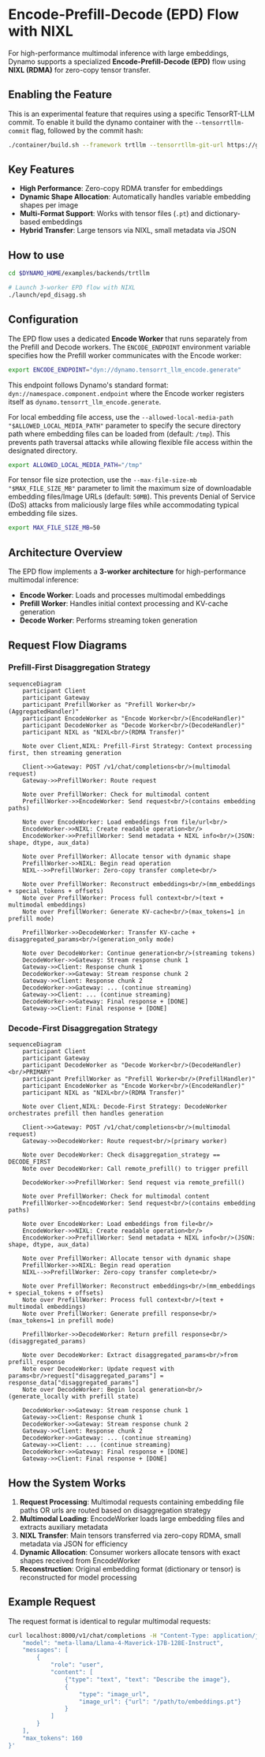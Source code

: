 # Encode-Prefill-Decode (EPD) Flow with NIXL

For high-performance multimodal inference with large embeddings, Dynamo supports a specialized **Encode-Prefill-Decode (EPD)** flow using **NIXL (RDMA)** for zero-copy tensor transfer.

## Enabling the Feature

This is an experimental feature that requires using a specific TensorRT-LLM commit.
To enable it build the dynamo container with the `--tensorrtllm-commit` flag, followed by the commit hash:

```bash
./container/build.sh --framework trtllm --tensorrtllm-git-url https://github.com/NVIDIA/TensorRT-LLM.git --tensorrtllm-commit main
```

## Key Features

- **High Performance**: Zero-copy RDMA transfer for embeddings
- **Dynamic Shape Allocation**: Automatically handles variable embedding shapes per image
- **Multi-Format Support**: Works with tensor files (`.pt`) and dictionary-based embeddings
- **Hybrid Transfer**: Large tensors via NIXL, small metadata via JSON

## How to use

```bash
cd $DYNAMO_HOME/examples/backends/trtllm

# Launch 3-worker EPD flow with NIXL
./launch/epd_disagg.sh
```

## Configuration

The EPD flow uses a dedicated **Encode Worker** that runs separately from the Prefill and Decode workers. The `ENCODE_ENDPOINT` environment variable specifies how the Prefill worker communicates with the Encode worker:

```bash
export ENCODE_ENDPOINT="dyn://dynamo.tensorrt_llm_encode.generate"
```

This endpoint follows Dynamo's standard format: `dyn://namespace.component.endpoint` where the Encode worker registers itself as `dynamo.tensorrt_llm_encode.generate`.

For local embedding file access, use the `--allowed-local-media-path "$ALLOWED_LOCAL_MEDIA_PATH"` parameter to specify the secure directory path where embedding files can be loaded from (default: `/tmp`). This prevents path traversal attacks while allowing flexible file access within the designated directory.

```bash
export ALLOWED_LOCAL_MEDIA_PATH="/tmp"
```

For tensor file size protection, use the `--max-file-size-mb "$MAX_FILE_SIZE_MB"` parameter to limit the maximum size of downloadable embedding files/Image URLs (default: `50MB`). This prevents Denial of Service (DoS) attacks from maliciously large files while accommodating typical embedding file sizes.

```bash
export MAX_FILE_SIZE_MB=50
```

## Architecture Overview

The EPD flow implements a **3-worker architecture** for high-performance multimodal inference:

- **Encode Worker**: Loads and processes multimodal embeddings
- **Prefill Worker**: Handles initial context processing and KV-cache generation
- **Decode Worker**: Performs streaming token generation

## Request Flow Diagrams

### Prefill-First Disaggregation Strategy

```mermaid
sequenceDiagram
    participant Client
    participant Gateway
    participant PrefillWorker as "Prefill Worker<br/>(AggregatedHandler)"
    participant EncodeWorker as "Encode Worker<br/>(EncodeHandler)"
    participant DecodeWorker as "Decode Worker<br/>(DecodeHandler)"
    participant NIXL as "NIXL<br/>(RDMA Transfer)"

    Note over Client,NIXL: Prefill-First Strategy: Context processing first, then streaming generation

    Client->>Gateway: POST /v1/chat/completions<br/>(multimodal request)
    Gateway->>PrefillWorker: Route request

    Note over PrefillWorker: Check for multimodal content
    PrefillWorker->>EncodeWorker: Send request<br/>(contains embedding paths)

    Note over EncodeWorker: Load embeddings from file/url<br/>
    EncodeWorker->>NIXL: Create readable operation<br/>
    EncodeWorker->>PrefillWorker: Send metadata + NIXL info<br/>(JSON: shape, dtype, aux_data)

    Note over PrefillWorker: Allocate tensor with dynamic shape
    PrefillWorker->>NIXL: Begin read operation
    NIXL-->>PrefillWorker: Zero-copy transfer complete<br/>

    Note over PrefillWorker: Reconstruct embeddings<br/>(mm_embeddings + special_tokens + offsets)
    Note over PrefillWorker: Process full context<br/>(text + multimodal embeddings)
    Note over PrefillWorker: Generate KV-cache<br/>(max_tokens=1 in prefill mode)

    PrefillWorker->>DecodeWorker: Transfer KV-cache + disaggregated_params<br/>(generation_only mode)

    Note over DecodeWorker: Continue generation<br/>(streaming tokens)
    DecodeWorker->>Gateway: Stream response chunk 1
    Gateway->>Client: Response chunk 1
    DecodeWorker->>Gateway: Stream response chunk 2
    Gateway->>Client: Response chunk 2
    DecodeWorker->>Gateway: ... (continue streaming)
    Gateway->>Client: ... (continue streaming)
    DecodeWorker->>Gateway: Final response + [DONE]
    Gateway->>Client: Final response + [DONE]
```

### Decode-First Disaggregation Strategy

```mermaid
sequenceDiagram
    participant Client
    participant Gateway
    participant DecodeWorker as "Decode Worker<br/>(DecodeHandler)<br/>PRIMARY"
    participant PrefillWorker as "Prefill Worker<br/>(PrefillHandler)"
    participant EncodeWorker as "Encode Worker<br/>(EncodeHandler)"
    participant NIXL as "NIXL<br/>(RDMA Transfer)"

    Note over Client,NIXL: Decode-First Strategy: DecodeWorker orchestrates prefill then handles generation

    Client->>Gateway: POST /v1/chat/completions<br/>(multimodal request)
    Gateway->>DecodeWorker: Route request<br/>(primary worker)

    Note over DecodeWorker: Check disaggregation_strategy == DECODE_FIRST
    Note over DecodeWorker: Call remote_prefill() to trigger prefill

    DecodeWorker->>PrefillWorker: Send request via remote_prefill()

    Note over PrefillWorker: Check for multimodal content
    PrefillWorker->>EncodeWorker: Send request<br/>(contains embedding paths)

    Note over EncodeWorker: Load embeddings from file<br/>
    EncodeWorker->>NIXL: Create readable operation<br/>
    EncodeWorker->>PrefillWorker: Send metadata + NIXL info<br/>(JSON: shape, dtype, aux_data)

    Note over PrefillWorker: Allocate tensor with dynamic shape
    PrefillWorker->>NIXL: Begin read operation
    NIXL-->>PrefillWorker: Zero-copy transfer complete<br/>

    Note over PrefillWorker: Reconstruct embeddings<br/>(mm_embeddings + special_tokens + offsets)
    Note over PrefillWorker: Process full context<br/>(text + multimodal embeddings)
    Note over PrefillWorker: Generate prefill response<br/>(max_tokens=1 in prefill mode)

    PrefillWorker->>DecodeWorker: Return prefill response<br/>(disaggregated_params)

    Note over DecodeWorker: Extract disaggregated_params<br/>from prefill_response
    Note over DecodeWorker: Update request with params<br/>request["disaggregated_params"] = response_data["disaggregated_params"]
    Note over DecodeWorker: Begin local generation<br/>(generate_locally with prefill state)

    DecodeWorker->>Gateway: Stream response chunk 1
    Gateway->>Client: Response chunk 1
    DecodeWorker->>Gateway: Stream response chunk 2
    Gateway->>Client: Response chunk 2
    DecodeWorker->>Gateway: ... (continue streaming)
    Gateway->>Client: ... (continue streaming)
    DecodeWorker->>Gateway: Final response + [DONE]
    Gateway->>Client: Final response + [DONE]
```

## How the System Works

1. **Request Processing**: Multimodal requests containing embedding file paths OR urls are routed based on disaggregation strategy
2. **Multimodal Loading**: EncodeWorker loads large embedding files and extracts auxiliary metadata
3. **NIXL Transfer**: Main tensors transferred via zero-copy RDMA, small metadata via JSON for efficiency
4. **Dynamic Allocation**: Consumer workers allocate tensors with exact shapes received from EncodeWorker
5. **Reconstruction**: Original embedding format (dictionary or tensor) is reconstructed for model processing

## Example Request

The request format is identical to regular multimodal requests:

```bash
curl localhost:8000/v1/chat/completions -H "Content-Type: application/json" -d '{
    "model": "meta-llama/Llama-4-Maverick-17B-128E-Instruct",
    "messages": [
        {
            "role": "user",
            "content": [
                {"type": "text", "text": "Describe the image"},
                {
                    "type": "image_url",
                    "image_url": {"url": "/path/to/embeddings.pt"}
                }
            ]
        }
    ],
    "max_tokens": 160
}'
```
